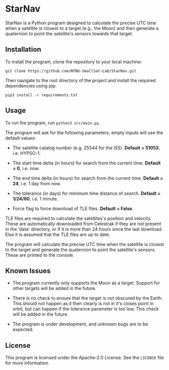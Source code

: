 # StarNav

StarNav is a Python program designed to calculate the precise UTC time when a satellite is closest to a target (e.g., the Moon) and then generate a quaternion to point the satellite's sensors towards that target.

## Installation

To install the program, clone the repository to your local machine:

`git clone https://github.com/NTNU-SmallSat-Lab/StarNav.git`

Then navigate to the root directory of the project and install the required dependencies using pip:

`pip3 install -r requirements.txt`

## Usage

To run the program, run `python3 src/main.py`.

The program will ask for the following parameters, empty inputs will use the default values:

* The satellite catalog number (e.g. 25544 for the ISS). 
**Default = 51053**, i.e. HYPSO-1.

* The start time delta (in hours) for search from the current time. 
**Default = 0**, i.e. now.

* The end time delta (in hours) for search from the current time. 
**Default = 24**, i.e. 1 day from now.

* The tolerance (in days) for minimum time distance of search. 
**Default = 1/24/60**, i.e. 1 minute.

* Force flag to force download of TLE files. 
**Default = False**.

TLE files are required to calculate the satellites's position and velocity. These are automatically downloaded from Celestrak if they are not present in the 'data' directory, or if it is more than 24 hours since the last download. Else it is assumed that the TLE files are up to date.

The program will calculate the precise UTC time when the satellite is closest to the target and generate the quaternion to point the satellite's sensors. These are printed to the console.

## Known Issues

* The program currently only supports the Moon as a target. Support for other targets will be added in the future.

* There is no check to ensure that the target is not obscured by the Earth. This should not happen as it then clearly is not in it's closes point in orbit, but can happen if the tolerance parameter is too low. This check will be added in the future.

* The program is under development, and unknown bugs are to be expected.

## License

This program is licensed under the Apache-2.0 License. See the `LICENSE` file for more information.
